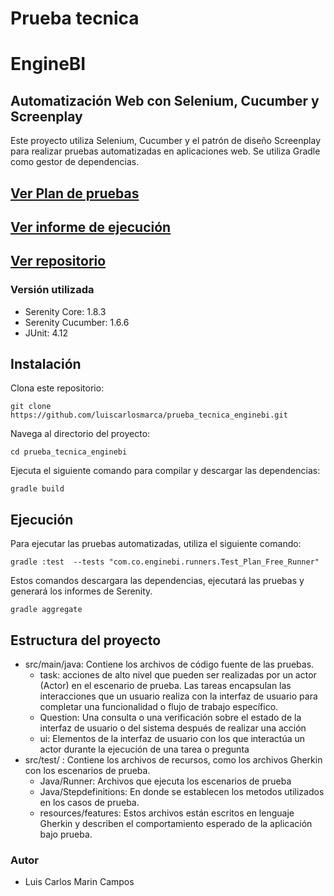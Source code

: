 
# Prueba tecnica
# EngineBI
## Automatización Web con Selenium, Cucumber y Screenplay

Este proyecto utiliza Selenium, Cucumber y el patrón de diseño Screenplay para realizar pruebas automatizadas en aplicaciones web.
Se utiliza Gradle como gestor de dependencias.

## [Ver Plan de pruebas](https://github.com/luiscarlosmarca/prueba_tecnica_enginebi/blob/main/PlanDePruebas.md)
## [Ver informe de ejecución](target/site/serenity/index.html)

## [Ver repositorio](https://github.com/luiscarlosmarca/prueba_tecnica_enginebi)



### Versión utilizada

- Serenity Core: 1.8.3
- Serenity Cucumber: 1.6.6
- JUnit: 4.12

## Instalación
Clona este repositorio:

```
git clone https://github.com/luiscarlosmarca/prueba_tecnica_enginebi.git

```

Navega al directorio del proyecto:

```
cd prueba_tecnica_enginebi
```
Ejecuta el siguiente comando para compilar y descargar las dependencias:

```
gradle build
```

## Ejecución
Para ejecutar las pruebas automatizadas, utiliza el siguiente comando:

```
gradle :test  --tests "com.co.enginebi.runners.Test_Plan_Free_Runner" 
```

Estos comandos descargara las dependencias, ejecutará las pruebas y generará los informes de Serenity.

```
gradle aggregate
```
## Estructura del proyecto

- src/main/java: Contiene los archivos de código fuente de las pruebas.
  - task: acciones de alto nivel que pueden ser realizadas por un actor (Actor) en el escenario de prueba. Las tareas encapsulan las interacciones que un usuario realiza con la interfaz de usuario para completar una funcionalidad o flujo de trabajo específico.
  - Question: Una consulta o una verificación sobre el estado de la interfaz de usuario o del sistema después de realizar una acción
   - ui: Elementos de la interfaz de usuario con los que interactúa un actor durante la ejecución de una tarea o pregunta
- src/test/ : Contiene los archivos de recursos, como los archivos Gherkin con los escenarios de prueba.
  - Java/Runner: Archivos que ejecuta los escenarios de prueba
  - Java/Stepdefinitions: En donde se establecen los metodos utilizados en los casos de prueba. 
  - resources/features: Estos archivos están escritos en lenguaje Gherkin y describen el comportamiento esperado de la aplicación bajo prueba.
 

### Autor
- Luis Carlos Marin Campos


